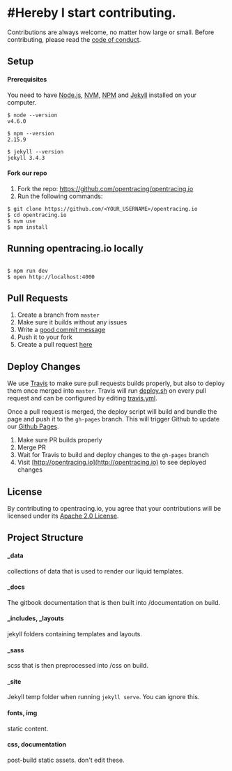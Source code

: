 #Hereby I start contributing.
============

Contributions are always welcome, no matter how large or small. Before contributing,
please read the [code of conduct](code-of-conduct.md).

## Setup

#### Prerequisites

You need to have [Node.js](https://nodejs.org/en/), [NVM](https://github.com/creationix/nvm), [NPM](https://www.npmjs.com/) and [Jekyll](https://jekyllrb.com/) installed on your computer.

```
$ node --version
v4.6.0

$ npm --version
2.15.9

$ jekyll --version
jekyll 3.4.3
```


#### Fork our repo

1. Fork the repo: https://github.com/opentracing/opentracing.io
1. Run the following commands:

```
$ git clone https://github.com/<YOUR_USERNAME>/opentracing.io
$ cd opentracing.io
$ nvm use
$ npm install
```

## Running opentracing.io locally

```

$ npm run dev
$ open http://localhost:4000
```

## Pull Requests

1. Create a branch from `master`
1. Make sure it builds without any issues
1. Write a [good commit message](http://tbaggery.com/2008/04/19/a-note-about-git-commit-messages.html)
1. Push it to your fork
1. Create a pull request [here](https://github.com/opentracing/opentracing.io/compare)

## Deploy Changes

We use [Travis](https://www.travis.org) to make sure pull requests builds properly, but also to deploy them once merged into `master`.
Travis will run [deploy.sh](https://github.com/opentracing/opentracing.io/blob/master/deploy.sh) on every pull request and can be configured by editing [travis.yml](https://github.com/opentracing/opentracing.io/blob/master/.travis.yml).

Once a pull request is merged, the deploy script will build and bundle the page and push it to the `gh-pages` branch. This will trigger Github to update our [Github Pages](https://pages.github.com/).

1. Make sure PR builds properly
1. Merge PR
1. Wait for Travis to build and deploy changes to the `gh-pages` branch
1. Visit [http://opentracing.io](http://opentracing.io) to see deployed changes

## License

By contributing to opentracing.io, you agree that your contributions will be licensed
under its [Apache 2.0 License](LICENSE.md).


## Project Structure

#### _data
collections of data that is used to render our liquid templates.

#### _docs
The gitbook documentation that is then built into /documentation on build.

#### _includes, _layouts
jekyll folders containing templates and layouts.

#### _sass
scss that is then preprocessed into /css on build.

#### _site
Jekyll temp folder when running `jekyll serve`. You can ignore this.

#### fonts, img
static content.

#### css, documentation
post-build static assets. don't edit these.

